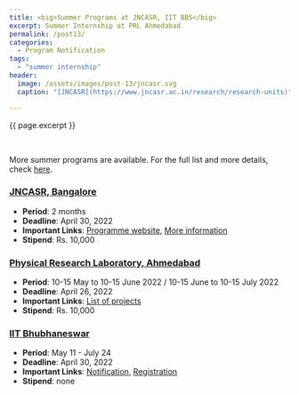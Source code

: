 ```yaml
---
title: <big>Summer Programs at JNCASR, IIT BBS</big>
excerpt: Summer Internship at PRL Ahmedabad
permalink: /post13/
categories:
  - Program Notification
tags:
  - "summer internship"
header:
  image: /assets/images/post-13/jncasr.svg
  caption: "[JNCASR](https://www.jncasr.ac.in/research/research-units)"

---
```


<span class="excerpt">{{ page.excerpt }}</span>

<br>

More summer programs are available. For the full list and more details, check [here](/summer/). 

### [**JNCASR, Bangalore**](https://www.jncasr.ac.in/academic/fandeprogrammes/srfp/)

 - **Period**: 2 months
 - **Deadline**: April 30, 2022
 - **Important Links**: [Programme website](https://fellowships.jncasr.ac.in/), [More information](https://fellowships.jncasr.ac.in/details/SRFP)
 - **Stipend**: Rs. 10,000

### [**Physical Research Laboratory, Ahmedabad**](https://www.prl.res.in/prl-eng/summer_internship)

 - **Period**: 10-15 May to 10-15 June 2022 / 10-15 June to 10-15 July 2022
 - **Deadline**: April 26, 2022
 - **Important Links**: [List of projects](https://www.prl.res.in/~acad/SIP2022/SIP2022_listofprojects.pdf)
 - **Stipend**: Rs. 10,000

### [**IIT Bhubhaneswar**](https://webapps.iitbbs.ac.in/internship-application/)

 - **Period**: May 11 - July 24
 - **Deadline**: April 30, 2022
 - **Important Links**: [Notification](https://webapps.iitbbs.ac.in/internship-application/), [Registration](https://webapps.iitbbs.ac.in/internship-application/registration.php)
 - **Stipend**: none
